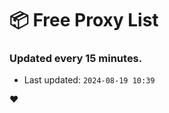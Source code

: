 # :package: Free Proxy List
### Updated every 15 minutes.

- Last updated: `2024-08-19 10:39`

:heart:
